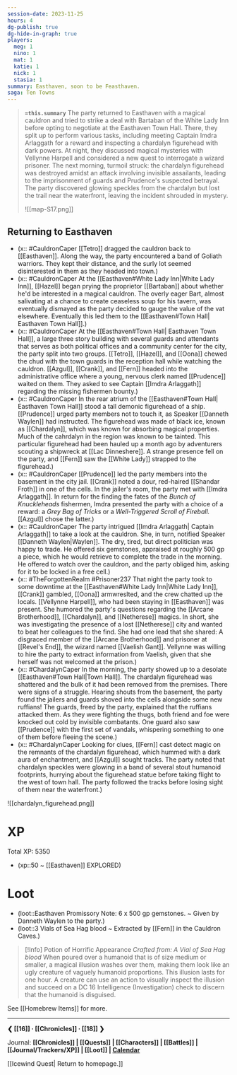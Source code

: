 ```yaml
---
session-date: 2023-11-25
hours: 4
dg-publish: true
dg-hide-in-graph: true
players: 
  meg: 1
  nino: 1
  mat: 1
  katie: 1
  nick: 1
  stasia: 1
summary: Easthaven, soon to be Feasthaven.
saga: Ten Towns
---
```


> **`=this.summary`**
> The party returned to Easthaven with a magical cauldron and tried to strike a deal with Bartaban of the White Lady Inn before opting to negotiate at the Easthaven Town Hall. There, they split up to perform various tasks, including meeting Captain Imdra Arlaggath for a reward and inspecting a chardalyn figurehead with dark powers. At night, they discussed magical mysteries with Vellynne Harpell and considered a new quest to interrogate a wizard prisoner. The next morning, turmoil struck: the chardalyn figurehead was destroyed amidst an attack involving invisible assailants, leading to the imprisonment of guards and Prudence's suspected betrayal. The party discovered glowing speckles from the chardalyn but lost the trail near the waterfront, leaving the incident shrouded in mystery.
> 
> ![[map-S17.png]] 

## Returning to Easthaven
- (x:: #CauldronCaper [[Tetro]] dragged the cauldron back to [[Easthaven]]. Along the way, the party encountered a band of Goliath warriors. They kept their distance, and the surly lot seemed disinterested in them as they headed into town.)
- (x:: #CauldronCaper At the [[Easthaven#White Lady Inn|White Lady Inn]], [[Hazel]] began prying the proprietor [[Bartaban]] about whether he'd be interested in a magical cauldron. The overly eager Bart, almost salivating at a chance to create ceaseless soup for his tavern, was eventually dismayed as the party decided to gauge the value of the vat elsewhere. Eventually this led them to the [[Easthaven#Town Hall| Easthaven Town Hall]].)
- (x:: #CauldronCaper At the [[Easthaven#Town Hall| Easthaven Town Hall]], a large three story building with several guards and attendants that serves as both political offices and a community center for the city, the party split into two groups. [[Tetro]], [[Hazel]], and [[Oona]] chewed the chud with the town guards in the reception hall while watching the cauldron. [[Azgul]], [[Crank]], and [[Fern]] headed into the administrative office where a young, nervous clerk named [[Prudence]] waited on them. They asked to see Captain [[Imdra Arlaggath]] regarding the missing fishermen bounty.)
- (x:: #CauldronCaper In the rear atrium of the [[Easthaven#Town Hall| Easthaven Town Hall]] stood a tall demonic figurehead of a ship. [[Prudence]] urged party members not to touch it, as Speaker [[Danneth Waylen]] had instructed. The figurehead was made of black ice, known as [[Chardalyn]], which was known for absorbing magical properties. Much of the cahrdalyn in the region was known to be tainted. This particular figurehead had been hauled up a month ago by adventurers scouting a shipwreck at [[Lac Dinneshere]]. A strange presence fell on the party, and [[Fern]] saw the [[White Lady]] strapped to the figurehead.)
- (x:: #CauldronCaper [[Prudence]] led the party members into the basement in the city jail. [[Crank]] noted a dour, red-haired [[Shandar Froth]] in one of the cells. In the jailer's room, the party met with [[Imdra Arlaggath]]. In return for the finding the fates of the *Bunch of Knuckleheads* fishermen, Imdra presented the party with a choice of a reward: a *Grey Bag of Tricks* or a *Well-Triggered Scroll of Fireball.* [[Azgul]] chose the latter.)
- (x:: #CauldronCaper The party intrigued [[Imdra Arlaggath| Captain Arlaggath]] to take a look at the cauldron. She, in turn, notified Speaker [[Danneth Waylen|Waylen]]. The dry, tired, but direct politician was happy to trade. He offered six gemstones, appraised at roughly 500 gp a piece, which he would retrieve to complete the trade in the morning. He offered to watch over the cauldron, and the party obliged him, asking for it to be locked in a free cell.)
- (x:: #TheForgottenRealm #Prisoner237 That night the party took to some downtime at the [[Easthaven#White Lady Inn|White Lady Inn]], [[Crank]] gambled, [[Oona]] armwreslted, and the crew chatted up the locals. [[Vellynne Harpell]], who had been staying in [[Easthaven]] was present. She humored the party's questions regarding the [[Arcane Brotherhood]], [[Chardalyn]], and [[Netherese]] magics. In short, she was investigating the presence of a lost [[Netherese]] city and wanted to beat her colleagues to the find. She had one lead that she shared: A disgraced member of the [[Arcane Brotherhood]] and prisoner at [[Revel's End]], the wizard named [[Vaelish Gant]]. Vellynne was willing to hire the party to extract information from Vaelish, given that she herself was not welcomed at the prison.)
- (x:: #ChardalynCaper In the morning, the party showed up to a desolate [[Easthaven#Town Hall|Town Hall]]. The chardalyn figurehead was shattered and the bulk of it had been removed from the premises. There were signs of a struggle. Hearing shouts from the basement, the party found the jailers and guards shoved into the cells alongside some new ruffians! The guards, freed by the party, explained that the ruffians attacked them. As they were fighting the thugs, both friend and foe were knocked out cold by invisible combatants. One guard also saw [[Prudence]] with the first set of vandals, whispering something to one of them before fleeing the scene.)
- (x:: #ChardalynCaper Looking for clues, [[Fern]] cast detect magic on the remnants of the chardalyn figurehead, which hummed with a dark aura of enchantment, and [[Azgul]] sought tracks. The party noted that chardalyn speckles were glowing in a band of several stout humanoid footprints, hurrying about the figurehead statue before taking flight to the west of town hall. The party followed the tracks before losing sight of them near the waterfront.)


![[chardalyn_figurehead.png]]

# XP
Total XP: 5350
- (xp::50 ~ [[Easthaven]] EXPLORED)

# Loot
- (loot::Easthaven Promissory Note: 6 x 500 gp gemstones. ~ Given by Danneth Waylen to the party.)
- (loot::3 Vials of Sea Hag blood ~ Extracted by [[Fern]] in the Cauldron Caves.)

> [!Info] Potion of Horrific Appearance
> *Crafted from: A Vial of Sea Hag blood*
> When poured over a humanoid that is of size medium or smaller, a magical illusion washes over them, making them look like an ugly creature of vaguely humanoid proportions. This illusion lasts for one hour. A creature can use an action to visually inspect the illusion and succeed on a DC 16 Intelligence (Investigation) check to discern that the humanoid is disguised.

See [[Homebrew Items]] for more.

---
**❮ [[16]] · [[Chronicles]] ·  [[18]] ❯**

Journal: **[[Chronicles]] | [[Quests]] |  [[Characters]] | [[Battles]] | [[Journal/Trackers/XP]] | [[Loot]] | [Calendar](https://app.fantasy-calendar.com/calendars/38f9e3f5098bac1f655a4fb4241f35eb)**

[[Icewind Quest| Return to homepage.]]

